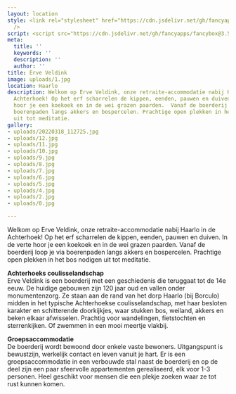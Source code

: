 ```yaml
---
layout: location
style: <link rel="stylesheet" href="https://cdn.jsdelivr.net/gh/fancyapps/fancybox@3.5.7/dist/jquery.fancybox.min.css"
  />
script: <script src="https://cdn.jsdelivr.net/gh/fancyapps/fancybox@3.5.7/dist/jquery.fancybox.min.js"></script>
meta:
  title: ''
  keywords: ''
  description: ''
  author: ''
title: Erve Veldink
image: uploads/1.jpg
location: Haarlo
description: Welkom op Erve Veldink, onze retraite-accommodatie nabij Haarlo in de
  Achterhoek! Op het erf scharrelen de kippen, eenden, pauwen en duiven. In de verte
  hoor je een koekoek en in de wei grazen paarden.  Vanaf de boerderij loop je via
  boerenpaden langs akkers en bospercelen. Prachtige open plekken in het bos nodigen
  uit tot meditatie.
gallery:
- uploads/20220318_112725.jpg
- uploads/12.jpg
- uploads/11.jpg
- uploads/10.jpg
- uploads/9.jpg
- uploads/8.jpg
- uploads/7.jpg
- uploads/6.jpg
- uploads/5.jpg
- uploads/4.jpg
- uploads/2.jpg
- uploads/0.jpg

---
```

Welkom op Erve Veldink, onze retraite-accommodatie nabij Haarlo in de Achterhoek! Op het erf scharrelen de kippen, eenden, pauwen en duiven. In de verte hoor je een koekoek en in de wei grazen paarden.  Vanaf de boerderij loop je via boerenpaden langs akkers en bospercelen. Prachtige open plekken in het bos nodigen uit tot meditatie.

**Achterhoeks coulisselandschap**  
Erve Veldink is een boerderij met een geschiedenis die teruggaat tot de 14e eeuw. De huidige gebouwen zijn 120 jaar oud en vallen onder monumentenzorg. Ze staan aan de rand van het dorp Haarlo (bij Borculo) midden in het typische Achterhoekse coulisselandschap, met haar besloten karakter en schitterende doorkijkjes, waar stukken bos, weiland, akkers en beken elkaar afwisselen. Prachtig voor wandelingen, fietstochten en sterrenkijken. Of zwemmen in een mooi meertje vlakbij.

**Groepsaccommodatie**  
De boerderij wordt bewoond door enkele vaste bewoners. Uitgangspunt is bewustzijn, werkelijk contact en leven vanuit je hart. Er is een groepsaccommodatie in een verbouwde stal naast de boerderij en op de deel zijn een paar sfeervolle appartementen gerealiseerd, elk voor 1-3 personen. Heel geschikt voor mensen die een plekje zoeken waar ze tot rust kunnen komen.